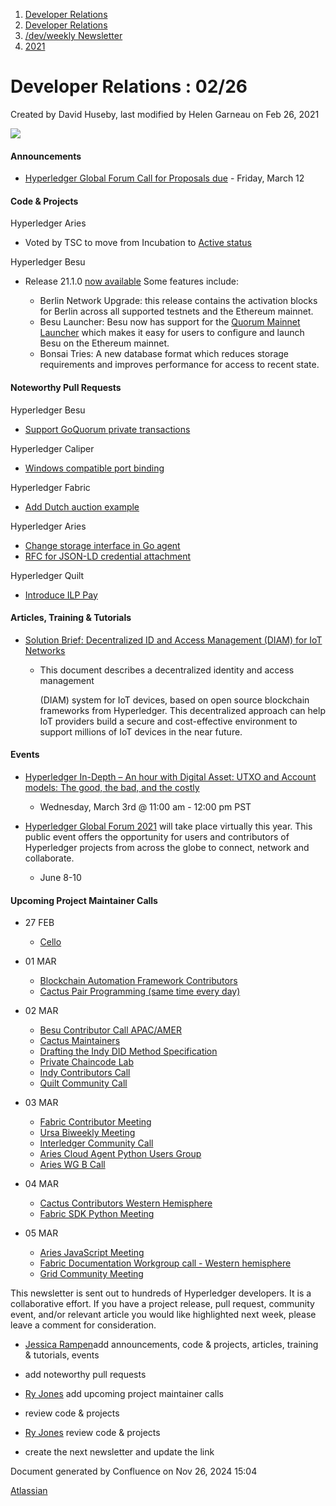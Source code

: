 1. [Developer Relations](index.html)
2. [Developer Relations](Developer-Relations_17170434.html)
3. [/dev/weekly Newsletter](17170445.html)
4. [2021](2021_17170692.html)

# Developer Relations : 02/26

Created by David Huseby, last modified by Helen Garneau on Feb 26, 2021

![](https://ci5.googleusercontent.com/proxy/MJRSjrctXlb1mME2ABG2bmd6USk_RV1YmMN0IwFTnq8glRSRbLJzh0V5qUIcbOChuHya5NG1I-cT70b6ZaNTwaC4J2E-Hor9uTjrWSCVp0WrYWhNGdQijGkZSxz12C7yGsn43fvqFawLiKE7nw4n6PQZUTM-2lhEnVsqkeEMBLe23PvT=s0-d-e1-ft#http://image.email.thelinuxfoundation.org/lib/fe37157075640475711c73/m/2/0f181714-03b7-4174-9914-2c73127fde89.png)

#### Announcements

- [Hyperledger Global Forum Call for Proposals due](https://events.linuxfoundation.org/hyperledger-global-forum/) - Friday, March 12

#### Code &amp; Projects

Hyperledger Aries

- Voted by TSC to move from Incubation to [Active status](https://lf-hyperledger.atlassian.net/wiki/display/aries/)

Hyperledger Besu

- Release 21.1.0 [now available](https://github.com/hyperledger/besu/releases/tag/21.1.0) Some features include:
  
  - Berlin Network Upgrade: this release contains the activation blocks for Berlin across all supported testnets and the Ethereum mainnet.
  - Besu Launcher: Besu now has support for the [Quorum Mainnet Launcher](https://github.com/ConsenSys/quorum-mainnet-launcher) which makes it easy for users to configure and launch Besu on the Ethereum mainnet.
  - Bonsai Tries: A new database format which reduces storage requirements and improves performance for access to recent state.

#### Noteworthy Pull Requests

Hyperledger Besu

- [Support GoQuorum private transactions](https://github.com/hyperledger/besu/pull/1934)

Hyperledger Caliper

- [Windows compatible port binding](https://github.com/hyperledger/caliper/pull/1127)

Hyperledger Fabric

- [Add Dutch auction example](https://github.com/hyperledger/fabric-samples/pull/426)

Hyperledger Aries

- [Change storage interface in Go agent](https://github.com/hyperledger/aries-framework-go/pull/2543)
- [RFC for JSON-LD credential attachment](https://github.com/hyperledger/aries-rfcs/pull/593)

Hyperledger Quilt

- [Introduce ILP Pay](https://github.com/hyperledger/quilt/pull/479)

#### Articles, Training &amp; Tutorials

- [Solution Brief: Decentralized ID and Access Management (DIAM) for IoT Networks](https://www.hyperledger.org/wp-content/uploads/2021/02/HL_LFEdge_WhitePaper_021121_3.pdf)
  
  - This document describes a decentralized identity and access management
    
    (DIAM) system for IoT devices, based on open source blockchain frameworks from Hyperledger. This decentralized approach can help IoT providers build a secure and cost-effective environment to support millions of IoT devices in the near future.

#### Events

- [Hyperledger In-Depth – An hour with Digital Asset: UTXO and Account models: The good, the bad, and the costly](https://www.hyperledger.org/event/hyperledger-in-depth-an-hour-with-digital-asset-utxo-and-account-models-the-good-the-bad-and-the-costly/)
  
  - Wednesday, March 3rd @ 11:00 am - 12:00 pm PST
- [Hyperledger Global Forum 2021](https://www.hyperledger.org/event/hyperledger-global-forum-2021) will take place virtually this year. This public event offers the opportunity for users and contributors of Hyperledger projects from across the globe to connect, network and collaborate.
  
  - June 8-10

#### Upcoming Project Maintainer Calls

- 27 FEB
  
  - [Cello](https://lists.hyperledger.org/g/cello/viewevent?repeatid=20636&eventid=1024218&calstart=2021-02-27)
- 01 MAR
  
  - [Blockchain Automation Framework Contributors](https://lists.hyperledger.org/g/labs/viewevent?repeatid=31086&eventid=1070240&calstart=2021-03-01)
  - [Cactus Pair Programming (same time every day)](https://lists.hyperledger.org/g/cactus/viewevent?repeatid=35080&eventid=1059710&calstart=2021-03-01)
- 02 MAR
  
  - [Besu Contributor Call APAC/AMER](https://lists.hyperledger.org/g/besu/viewevent?repeatid=22224&eventid=879044&calstart=2021-03-02)
  - [Cactus Maintainers](https://lists.hyperledger.org/g/cactus/viewevent?repeatid=32482&eventid=1070224&calstart=2021-03-02)
  - [Drafting the Indy DID Method Specification](https://lists.hyperledger.org/g/indy/viewevent?repeatid=32661&eventid=1024168&calstart=2021-03-02)
  - [Private Chaincode Lab](https://lists.hyperledger.org/g/fabric/viewevent?repeatid=22096&eventid=1070216&calstart=2021-03-02)
  - [Indy Contributors Call](https://lists.hyperledger.org/g/indy/viewevent?repeatid=13838&eventid=879357&calstart=2021-03-02)
  - [Quilt Community Call](https://lists.hyperledger.org/g/quilt/viewevent?repeatid=21422&eventid=879421&calstart=2021-03-02)
- 03 MAR
  
  - [Fabric Contributor Meeting](https://lists.hyperledger.org/g/fabric/viewevent?repeatid=24800&eventid=1070209&calstart=2021-03-03)
  - [Ursa Biweekly Meeting](https://lists.hyperledger.org/g/ursa/viewevent?repeatid=22155&eventid=1024230&calstart=2021-03-03)
  - [Interledger Community Call](https://lists.hyperledger.org/g/quilt/viewevent?repeatid=24176&eventid=1024225&calstart=2021-03-03)
  - [Aries Cloud Agent Python Users Group](https://lists.hyperledger.org/g/aries/viewevent?repeatid=23839&eventid=1023574&calstart=2021-03-03)
  - [Aries WG B Call](https://lists.hyperledger.org/g/aries/viewevent?repeatid=21922&eventid=1023577&calstart=2021-03-03)
- 04 MAR
  
  - [Cactus Contributors Western Hemisphere](https://lists.hyperledger.org/g/cactus/viewevent?repeatid=29072&eventid=1024184&calstart=2021-03-04)
  - [Fabric SDK Python Meeting](https://lists.hyperledger.org/g/fabric/viewevent?repeatid=23592&eventid=1024267&calstart=2021-03-05)
- 05 MAR
  
  - [Aries JavaScript Meeting](https://lists.hyperledger.org/g/aries/viewevent?repeatid=28956&eventid=1023584&calstart=2021-03-05)
  - [Fabric Documentation Workgroup call - Western hemisphere](https://lists.hyperledger.org/g/fabric/viewevent?repeatid=21946&eventid=1070212&calstart=2021-03-05)
  - [Grid Community Meeting](https://lists.hyperledger.org/g/grid/viewevent?repeatid=30800&eventid=1024212&calstart=2021-03-05)

This newsletter is sent out to hundreds of Hyperledger developers. It is a collaborative effort. If you have a project release, pull request, community event, and/or relevant article you would like highlighted next week, please leave a comment for consideration.

- [Jessica Rampen](https://lf-hyperledger.atlassian.net/wiki/people/5c2e4c479bcfd72df10109cc?ref=confluence)add announcements, code &amp; projects, articles, training &amp; tutorials, events
- add noteworthy pull requests
  
- [Ry Jones](https://lf-hyperledger.atlassian.net/wiki/people/557058:078cecfc-fb17-4d9a-8759-b5b74efa6850?ref=confluence) add upcoming project maintainer calls
- review code &amp; projects
- [Ry Jones](https://lf-hyperledger.atlassian.net/wiki/people/557058:078cecfc-fb17-4d9a-8759-b5b74efa6850?ref=confluence) review code &amp; projects
- create the next newsletter and update the link

Document generated by Confluence on Nov 26, 2024 15:04

[Atlassian](http://www.atlassian.com/)
